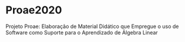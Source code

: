 # Proae2020
Projeto Proae: Elaboração de Material Didático que Empregue o uso de Software como Suporte para o Aprendizado de Álgebra Linear
